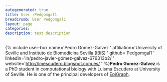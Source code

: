 ```yaml
---
autogenerated: true
title: User ›Pedgomgal1
breadcrumb: User Pedgomgal1
layout: page
categories: 
description: test description
---
```


{% include user-box name='Pedro Gomez-Galvez ' affiliation='University of Seville and Instituto de Biomedicina Sevilla (IBiS) ' github='Pedgomgal1 ' linkedin='in/pedro-javier-gómez-gálvez-676313b2/ ' website='http://lmescudero.blogspot.com.es/ ' %}**Pedro Gomez-Galvez** is a PhD student in computational biology with Luisma Escudero at University of Seville. He is one of the principal developers of [EpiGraph](EpiGraph "wikilink").
